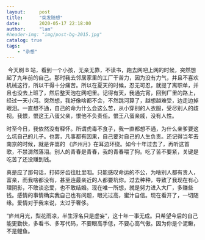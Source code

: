 ```yaml
---
layout:     post
title:      "突发随想"
date:       2020-05-17 22:18:00
author:     "lam"
#header-img: "img/post-bg-2015.jpg"
catalog: true
tags:
    - "杂想"
---
```


​    今天刷 B 站，看到一个小孩，无亲无靠，不读书，跑去网吧上网的时候，突然想起了九年前的自己。那时我去邻居家里的工厂干苦力，因为没有力气，并且不喜欢机械这行，所以干得十分痛苦。所以在夏天的时候，忍无可忍，就提了离职单，并且也没去上班了，然后整天泡在网吧里。记得有天，我通完宵，回到厂里的路上，经过一天小河。突然想，我好像啥都不会，不然跳河算了，越想越难受，边走边掉眼泪。一直想不通，自己的命为什么会这么苦，从小穿别的人衣服，受尽别人的歧视。我恨，恨这王八蛋父亲，恨他不负责任。恨王八蛋亲戚，没有人性。

   时至今日，我依然没有释怀。所谓虎毒不食子，我一直都想不通，为什么亲爹要这么坑自己的儿子。也罢，凡事都有因果，自己要对自己的人生负责。还记得当年去南京的时候，就是许嵩的 《庐州月》在耳边环绕。如今十年过去了，再听这首歌，不禁潸然落泪。别人的青春是青春，我的青春喂了狗。吃了苦不要紧，关键是吃苦了还没赚到钱。

  真是应了那句话，打碎牙齿往肚里咽。只能感叹命运的不公，为啥别人都有贵人，富亲，而我啥都没有，甚至连最亲近的人都要坑你。过去种种，导致了我现在有心理阴影，不敢谈恋爱，也不敢结婚。现在唯一所想，就是努力进入大厂，多赚些钱。感情的事情确实我自己也有问题，眼光过高，蜜汁自信。现在看开了，一切随缘。爱情对于我来说，太过于奢侈。

 “庐州月光，梨花雨凉，半生浮名只是虚妄”，这十年一事无成。只希望今后的自己能更勤快，多看书、多写代码，不要眼高手低，不要心高气傲。因为你是个泥鳅，不是鲤鱼。